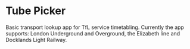 # Tube Picker
Basic transport lookup app for TfL service timetabling.
Currently the app supports: London Underground and Overground, the Elizabeth line and Docklands Light Railway.
